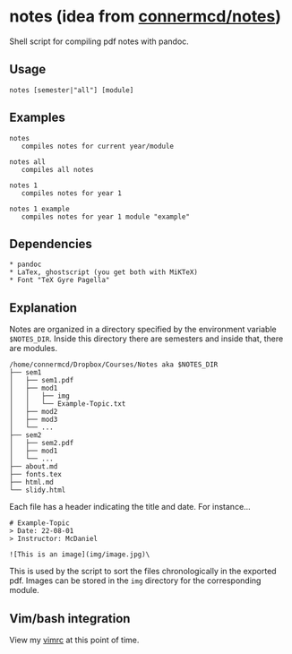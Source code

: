 # notes (idea from [connermcd/notes](https://github.com/connermcd/notes))

Shell script for compiling pdf notes with pandoc.

## Usage

    notes [semester|"all"] [module]

## Examples

    notes
       compiles notes for current year/module

    notes all
       compiles all notes

    notes 1
       compiles notes for year 1

    notes 1 example
       compiles notes for year 1 module "example"

## Dependencies
    * pandoc
    * LaTex, ghostscript (you get both with MiKTeX)
    * Font "TeX Gyre Pagella"

## Explanation

Notes are organized in a directory specified by the environment variable `$NOTES_DIR`. Inside this directory there are semesters and inside that, there are modules.

    /home/connermcd/Dropbox/Courses/Notes aka $NOTES_DIR
    ├── sem1
    │   ├── sem1.pdf
    │   ├── mod1
    │   │   ├── img
    │   │   └── Example-Topic.txt
    │   ├── mod2
    │   ├── mod3
    │   └── ...
    ├── sem2
    │   ├── sem2.pdf
    │   ├── mod1
    │   └── ...
    ├── about.md
    ├── fonts.tex
    ├── html.md
    └── slidy.html

Each file has a header indicating the title and date. For instance...

    # Example-Topic
    > Date: 22-08-01
    > Instructor: McDaniel

    ![This is an image](img/image.jpg)\ 

This is used by the script to sort the files chronologically in the exported pdf. Images can be stored in the `img` directory for the corresponding module.

## Vim/bash integration

View my [vimrc](https://github.com/erikrl2/dotfiles-win/blob/main/vimfiles/vimrc) at this point of time.
